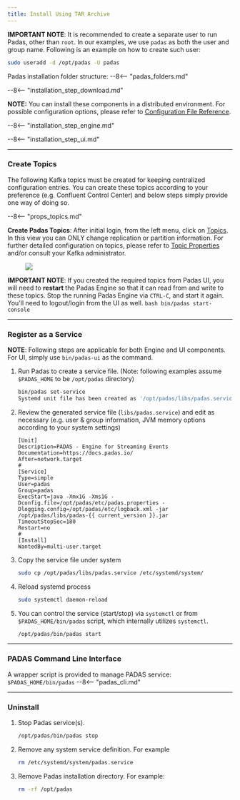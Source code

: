 ```yaml
---
title: Install Using TAR Archive
---
```


**IMPORTANT NOTE**: It is recommended to create a separate user to run Padas, other than `root`.  In our examples, we use `padas` as both the user and group name.  Following is an example on how to create such user:
```bash
sudo useradd -d /opt/padas -U padas
```

Padas installation folder structure:
--8<-- "padas_folders.md"

--8<-- "installation_step_download.md"

**NOTE:** You can install these components in a distributed environment.  For possible configuration options, please refer to [Configuration File Reference](config-reference.md).

--8<-- "installation_step_engine.md"

--8<-- "installation_step_ui.md"



---

### Create Topics
The following Kafka topics must be created for keeping centralized configuration entries. You can create these topics according to your preference (e.g. Confluent Control Center) and below steps simply provide one way of doing so.

--8<-- "props_topics.md"

**Create Padas Topics**: After initial login, from the left menu, click on [Topics](https://localhost:9000/topics).   In this view you can ONLY change replication or partition information.  For further detailed configuration on topics, please refer to [Topic Properties](admin-guide.md#topic-properties) and/or consult your Kafka administrator.

<figure markdown>
<p>
    <img src="../assets/img/padas_ui_topics_pre.png" class="w-50 img-fluid py-5">
</p>
</figure>

**IMPORTANT NOTE**: If you created the required topics from Padas UI, you will need to **restart** the Padas Engine so that it can read from and write to these topics.  Stop the running Padas Engine via `CTRL-C`, and start it again.  You'll need to logout/login from the UI as well.
    ```bash
    bin/padas start-console
    ```


---

### Register as a Service

**NOTE**: Following steps are applicable for both Engine and UI components.  For UI, simply use `bin/padas-ui` as the command.

1. Run Padas to create a service file. (Note: following examples assume `$PADAS_HOME` to be `/opt/padas` directory)
    ```bash
    bin/padas set-service
    Systemd unit file has been created as '/opt/padas/libs/padas.service'
    ```
2. Review the generated service file (`libs/padas.service`) and edit as necessary (e.g. user & group information, JVM memory options according to your system settings)
    ```properties
    [Unit]
    Description=PADAS - Engine for Streaming Events
    Documentation=https://docs.padas.io/
    After=network.target
    #
    [Service]
    Type=simple
    User=padas
    Group=padas
    ExecStart=java -Xmx1G -Xms1G -Dconfig.file=/opt/padas/etc/padas.properties -Dlogging.config=/opt/padas/etc/logback.xml -jar /opt/padas/libs/padas-{{ current_version }}.jar
    TimeoutStopSec=180
    Restart=no
    #
    [Install]
    WantedBy=multi-user.target
    ```
3. Copy the service file under system
    ```bash
    sudo cp /opt/padas/libs/padas.service /etc/systemd/system/
    ```
4. Reload systemd process
    ```bash
    sudo systemctl daemon-reload
    ```
5. You can control the service (start/stop) via `systemctl` or from `$PADAS_HOME/bin/padas` script, which internally utilizes `systemctl`.
    ```bash
    /opt/padas/bin/padas start
    ```

---

### PADAS Command Line Interface
A wrapper script is provided to manage PADAS service: `$PADAS_HOME/bin/padas`
--8<-- "padas_cli.md"

---

### Uninstall

1. Stop Padas service(s).
    ```bash
    /opt/padas/bin/padas stop
    ```
2. Remove any system service definition.  For example
    ```bash
    rm /etc/systemd/system/padas.service
    ```
3. Remove Padas installation directory.  For example:
    ```sh
    rm -rf /opt/padas
    ```

